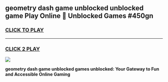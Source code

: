 
## geometry dash game unblocked unblocked game Play Online 👋 Unblocked Games #450gn
<h3>
<a href="https://premium.freeplayer.one?title=geometry_dash_game_unblocked&ref=21F">CLICK TO PLAY</a></h3>
<hr>

<h3>
<a href="https://premium.freeplayer.one?title=geometry_dash_game_unblocked&ref=21F">CLICK 2 PLAY</a>
  
</h3>

<a href="https://premium.freeplayer.one?title=geometry_dash_game_unblocked&ref=21F/"><img src="https://clearcache.store/games.png"></a>


**geometry dash game unblocked games unblocked: Your Gateway to Fun and Accessible Online Gaming**
